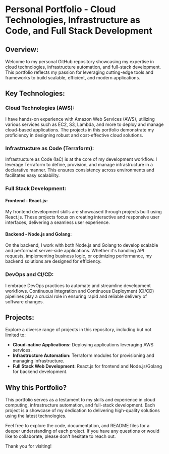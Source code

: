 # Personal Portfolio - Cloud Technologies, Infrastructure as Code, and Full Stack Development

## Overview:

Welcome to my personal GitHub repository showcasing my expertise in cloud technologies, infrastructure automation, and full-stack development. This portfolio reflects my passion for leveraging cutting-edge tools and frameworks to build scalable, efficient, and modern applications.

## Key Technologies:

### Cloud Technologies (AWS):

I have hands-on experience with Amazon Web Services (AWS), utilizing various services such as EC2, S3, Lambda, and more to deploy and manage cloud-based applications. The projects in this portfolio demonstrate my proficiency in designing robust and cost-effective cloud solutions.

### Infrastructure as Code (Terraform):

Infrastructure as Code (IaC) is at the core of my development workflow. I leverage Terraform to define, provision, and manage infrastructure in a declarative manner. This ensures consistency across environments and facilitates easy scalability.

### Full Stack Development:

#### Frontend - React.js:

My frontend development skills are showcased through projects built using React.js. These projects focus on creating interactive and responsive user interfaces, delivering a seamless user experience.

#### Backend - Node.js and Golang:

On the backend, I work with both Node.js and Golang to develop scalable and performant server-side applications. Whether it's handling API requests, implementing business logic, or optimizing performance, my backend solutions are designed for efficiency.

### DevOps and CI/CD:

I embrace DevOps practices to automate and streamline development workflows. Continuous Integration and Continuous Deployment (CI/CD) pipelines play a crucial role in ensuring rapid and reliable delivery of software changes.

## Projects:

Explore a diverse range of projects in this repository, including but not limited to:

- **Cloud-native Applications:** Deploying applications leveraging AWS services.
- **Infrastructure Automation:** Terraform modules for provisioning and managing infrastructure.
- **Full Stack Web Development:** React.js for frontend and Node.js/Golang for backend development.

## Why this Portfolio?

This portfolio serves as a testament to my skills and experience in cloud computing, infrastructure automation, and full-stack development. Each project is a showcase of my dedication to delivering high-quality solutions using the latest technologies.

Feel free to explore the code, documentation, and README files for a deeper understanding of each project. If you have any questions or would like to collaborate, please don't hesitate to reach out.

Thank you for visiting!
